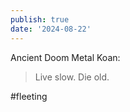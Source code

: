 ```yaml
---
publish: true
date: '2024-08-22'
---
```


Ancient Doom Metal Koan:

> Live slow. Die old.

#fleeting 
